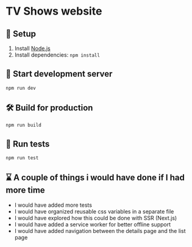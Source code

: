 # TV Shows website

## 🚀 Setup
1. Install [Node.js](https://nodejs.org/)
2. Install dependencies: `npm install`

## 🏁 Start development server

```bash
npm run dev
```

## 🛠️ Build for production

```bash
npm run build
```

## 🧪 Run tests

```bash
npm run test
```

## ⌛️ A couple of things i would have done if I had more time

- I would have added more tests
- I would have organized reusable css variables in a separate file
- I would have explored how this could be done with SSR (Next.js)
- I would have added a service worker for better offline support
- I would have added navigation between the details page and the list page